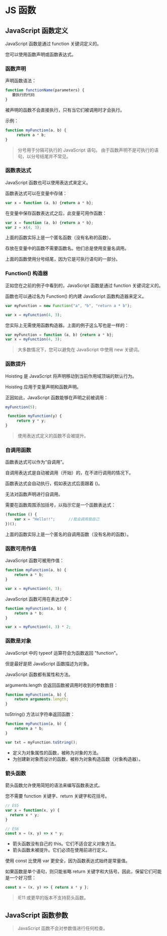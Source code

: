
# JS 函数
## JavaScript 函数定义

JavaScript 函数是通过 function 关键词定义的。

您可以使用函数声明或函数表达式。

### 函数声明

声明函数语法：

``` javascript
function functionName(parameters) {
   要执行的代码
}
```

被声明的函数不会直接执行，只有当它们被调用时才会执行。

示例：

``` javascript
function myFunction(a, b) {
     return a * b;
}
```
> 分号用于分隔可执行的 JavaScript 语句。
> 由于函数声明不是可执行的语句，以分号结尾并不常见。

### 函数表达式
JavaScript 函数也可以使用表达式来定义。

函数表达式可以在变量中存储：

``` javascript
var x = function (a, b) {return a * b};
```

在变量中保存函数表达式之后，此变量可用作函数：

``` javascript
var x = function (a, b) {return a * b};
var z = x(4, 3);
```

上面的函数实际上是一个匿名函数（没有名称的函数）。

存放在变量中的函数不需要函数名。他们总是使用变量名调用。

上面的函数使用分号结尾，因为它是可执行语句的一部分。

### Function() 构造器

正如您在之前的例子中看到的，JavaScript 函数是通过 function 关键词定义的。

函数也可以通过名为 Function() 的内建 JavaScript 函数构造器来定义。

``` javascript
var myFunction = new Function("a", "b", "return a * b");

var x = myFunction(4, 3);
```
您实际上无需使用函数构造器。上面的例子这么写也是一样的：

``` javascript
var myFunction = function (a, b) {return a * b};
var x = myFunction(4, 3);
```

> 大多数情况下，您可以避免在 JavaScript 中使用 new 关键词。

### 函数提升

Hoisting 是 JavaScript 将声明移动到当前作用域顶端的默认行为。

Hoisting 应用于变量声明和函数声明。

正因如此，JavaScript 函数能够在声明之前被调用：

``` javascript
myFunction(5);

 function myFunction(y) {
     return y * y;
}
```

> 使用表达式定义的函数不会被提升。

### 自调用函数

函数表达式可以作为“自调用”。

自调用表达式是自动被调用（开始）的，在不进行调用的情况下。

函数表达式会自动执行，假如表达式后面跟着 ()。

无法对函数声明进行自调用。

需要在函数周围添加括号，以指示它是一个函数表达式：

``` javascript
(function () {
    var x = "Hello!!";      //我会调用我自己
})();
```
上面的函数实际上是一个匿名的自调用函数（没有名称的函数）。

### 函数可用作值

JavaScript 函数可被用作值：

``` javascript
function myFunction(a, b) {
    return a * b;
}

var x = myFunction(4, 3);
```

JavaScript 函数可用在表达式中：

``` javascript
function myFunction(a, b) {
    return a * b;
}

var x = myFunction(4, 3) * 2;
```

### 函数是对象

JavaScript 中的 typeof 运算符会为函数返回 "function"。

但是最好是把 JavaScript 函数描述为对象。

JavaScript 函数都有属性和方法。

arguments.length 会返回函数被调用时收到的参数数目：

``` javascript
function myFunction(a, b) {
    return arguments.length;
}
```
toString() 方法以字符串返回函数：

``` javascript
function myFunction(a, b) {
    return a * b;
}

var txt = myFunction.toString();
```

 - 定义为对象属性的函数，被称为对象的方法。
 - 为创建新对象而设计的函数，被称为对象构造函数（对象构造器）。

###  箭头函数

箭头函数允许使用简短的语法来编写函数表达式。

您不需要 function 关键字、return 关键字和花括号。

``` javascript
// ES5
var x = function(x, y) {
  return x * y;
}

// ES6
const x = (x, y) => x * y;
```

 - 箭头函数没有自己的 this。它们不适合定义对象方法。
 - 箭头函数未被提升。它们必须在使用前进行定义。

使用 const 比使用 var 更安全，因为函数表达式始终是常量值。

如果函数是单个语句，则只能省略 return 关键字和大括号。因此，保留它们可能是一个好习惯：

``` javascript
const x = (x, y) => { return x * y };
```

> IE11 或更早的版本不支持箭头函数。

## JavaScript 函数参数

> JavaScript 函数不会对参数值进行任何检查。

